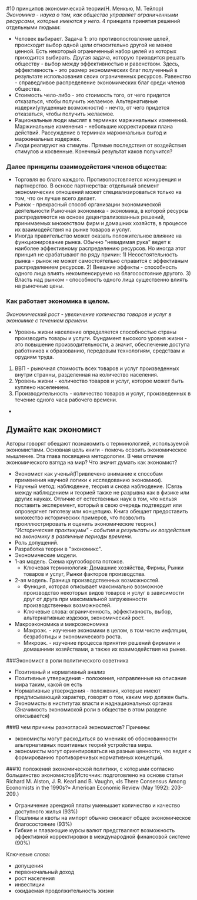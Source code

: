 #10 принципов экономической теории(Н. Менкью, М. Тейлор)
*Экономика - наука о том, как общество управляет ограниченными ресурсами, которые имеются у него.*
4 принципа принятия решений отдельными людьми:
- Человек выбирает. Задача 1: это противопостовление целей, происходит выбор одной цели относительно другой не менее ценной.
Есть некоторый ограниченный набор целей из которых приходится выбирать. Другая задача, которую приходится решать обществу - 
выбор между эффективностью и равенством. Здесь, эффективность - это размер экономических благ полученный в результате 
использования своих ограниченных ресурсов. Равенство - справедливое распределение экономических благ среди членов общества.
- Стоимость чело-либо - это стоимость того, от чего придется отказаться, чтобы получить желаемое.
Альтернативные издерки(упущенные возможности) - нечто, от чего придется отказаться, чтобы получить желаемое.
- Рациональные люди мыслят в терминах маржинальных изменений.
Маржинальные изменения - небольшие корректировки плана действий. Рассуждение в терминах маржинальных выгод и маржинальных 
издержек.
- Люди реагируют на стимулы. Прямые последствия от воздействия стимулов и косвенные. Конечный результат каков получится?

### Далее принципы взаимодействия членов общества:
- Торговля во благо каждого. Противопостовляется конкуренция и партнерство. В основе партнерства: отдельный элемент экономических отношений может специализироваться только на том, что он лучше всего делает.
- Рынок - прекрасный способ организации экономической деятельности
Рыночная экономика - экономика, в которой ресурсы распределяются на основе децентрализованных решений, принимаемых множеством фирм и домашних хозяйств, в процессе их взаимодействия на рынке товаров и услуг.
- Иногда правительство может оказать положительное влияние на функционирование рынка. Обычно "невидимая рука" ведет к наиболее эффективному распределению ресурсов. Но иногда этот принцип не срабатывают по ряду причин: 1) Несостоятельность рынка - рынок не может самостоятельно справится с эффективным распределением ресурсов. 2) Внешние эффекты - способность одного лица влиять некомпенсируемо на благосостояние другого. 3) Власть над рынком - способность одного лица существенно влиять на рыночные цены.

### Как работает экономика в целом.
*Экономический рост - увеличение количества товаров и услуг в экономике с течением времени.*
- Уровень жизни население определяется способностью страны производить товары и услуги. Фундамент высокого уровня жизни - это повышение производительности,
а значит, обеспечение доступа работников к образованию, передовым технологиям,
средствам и орудиям труда.
1. ВВП - рыночная стоимость всех товаров и услуг произведенных внутри странны, разделенная на количество населения. 
2. Уровень жизни - количество товаров и услуг, которое может быть куплено населением.
3. Производительность - количество товаров и услуг, произведенных в течение одного часа рабочего времени.
*

## Думайте как экономист
Авторы говорят обещают познакомить с терминологией, используемой экономистами. Основная цель книги - помочь освоить экономическое мышление. Эта глава посвящена методологии. В чем отличие экономического взгяда на мир? Что значит думать как экономист?
- Экономист как ученый(Привлечено внимание к способам применения научной логики к исследованию экономики).
- Научный метод: наблюдение, теория и снова наблюдение. (Связь между наблюдением и теорией также не разрывна как в физике или других науках. Отличие от естественных наук в том, что нельзя поставить эксперемент, который в свою очередь подтвердит или опровергнет гипотезу или концепцию. Книга обещает предоставить множество исторических примеров, что позволить проиллюстрировать и оценить экономические теории.) *"Исторические практикумы" - события и результаты их воздействия на экономику в различные периоды времени.*
- Роль допущений.
- Разработка теории в "экономикс". 
- Экономические модели.
- 1-ая модель. Схема кругооборота потоков.
  - Ключевая терминология: Домашние хозяйства, Фирмы, Рынки товаров и услуг, Рынки факторов производства.
- 2-ая модель. Граница производственных возможностей.
  - Функция, которая описывает максимально возможное производство некоторых видов товаров и услуг в зависимости друг от друга при максимальной загруженности производственных возможностей.
  - Ключевые слова: ограниченность, эффективность, выбор, альтернативные издежки, экономический рост.
- Макроэкономика и микроэкономика
  - Макроэк. - изучение экономики в целом, в том числе инфляции, безработицы и экономического роста.
  - Микроэк. - изучение процесса принятия решений фирмами и домашними хозяйствами, а также их взаимодействия на рынке.
  
 ###Экономист в роли политического советника
 - Позитивный и нормативный анализ
  - Позитивные утверждения - положения, направленные на описание мира таким, какой он есть
  - Нормативные утверждения - положения, которые имеют предписывающий характер, говорят о том, каким мир должен быть.
 - Экономисты в ниститутах власти и наднациональных органах (Значимость экономиской роли в обществе в этом разделе описывается)
 
 ###В чем причины разногласий экономистов? Причины:
  - экономисты могут расходиться во мнениях об обоснованности альтернативных позитивных теорий устройства мира.
  - экономисты могут ориентироваться на разные ценности, что ведет к формированию противоречивых нормативных концепций.
  
 ###10 положений экономической политики, с которыми согласно большинство экономистов(Источник: подготовлено на основе статьи Richard М. Alston, J. R. Kearl and В. Vaughn, «ls There Consensus Among Economists in the 1990s?» American Economic Review (Мау 1992): 203-209.)
 - Ограничение арендной платы уменьшает количество и качество доступного жилья (93%)
 - Пошлины и квоты на импорт обычно снижают общее экономическое благосостояние (93%)
 - Гибкие и плавающие курсы валют предстваляют возможность эффективной корректировки в международной финансовой системе (90%)

 
  

Ключевые слова: 
- допущения 
- первоночальный доход
- рост населения
- инвестиции
- ожидаемая продолжительность жизни 
